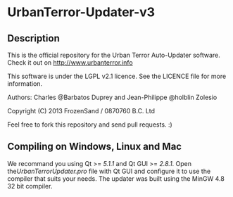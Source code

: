 UrbanTerror-Updater-v3
======================

Description
-----------

This is the official repository for the Urban Terror Auto-Updater software. 
Check it out on http://www.urbanterror.info

This software is under the LGPL v2.1 licence. See the LICENCE file for more information.

Authors: Charles @Barbatos Duprey and Jean-Philippe @holblin Zolesio

Copyright (C) 2013 FrozenSand / 0870760 B.C. Ltd

Feel free to fork this repository and send pull requests. :) 


Compiling on Windows, Linux and Mac
-----------

We recommand you using Qt >= *5.1.1* and Qt GUI >= *2.8.1*. 
Open the*UrbanTerrorUpdater.pro* file with Qt GUI and configure it to use the compiler that suits your needs. 
The updater was built using the MinGW 4.8 32 bit compiler.

